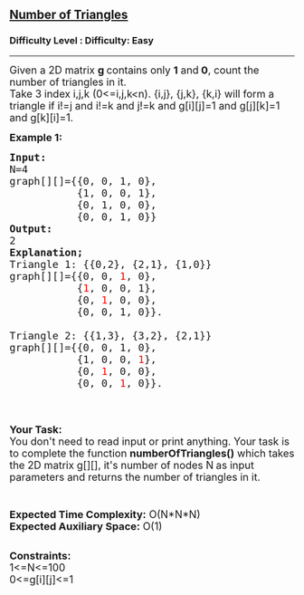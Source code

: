 <h2><a href="https://www.geeksforgeeks.org/problems/number-of-triangles/1?page=4&difficulty=Easy,Medium&status=unsolved,attempted&sprint=94ade6723438d94ecf0c00c3937dad55&sortBy=accuracy">Number of Triangles</a></h2><h3>Difficulty Level : Difficulty: Easy</h3><hr><div class="problems_problem_content__Xm_eO"><p><span style="font-size:18px">Given a 2D matrix <strong>g </strong>contains only <strong>1</strong> and<strong> 0</strong>, count the number of triangles in it.<br>
Take 3 index i,j,k (0&lt;=i,j,k&lt;n). {i,j}, {j,k}, {k,i} will form a triangle if&nbsp;i!=j and&nbsp;i!=k and j!=k and g[i][j]=1 and g[j][k]=1 and g[k][i]=1.</span></p>

<p><strong><span style="font-size:18px">Example 1:</span></strong></p>

<pre><span style="font-size:18px"><strong>Input:</strong>
N=4
graph[][]={{0, 0, 1, 0}, 
           {1, 0, 0, 1},
&nbsp;          {0, 1, 0, 0}, 
&nbsp;          {0, 0, 1, 0}}
<strong>Output:</strong>
2
<strong>Explanation;
</strong>Triangle 1: {{0,2}, {2,1}, {1,0}}
graph[][]={{0, 0, <span style="color:#FF0000">1</span>, 0},
           {<span style="color:#FF0000">1</span>, 0, 0, 1},
&nbsp;          {0, <span style="color:#FF0000">1</span>, 0, 0},
&nbsp;          {0, 0, 1, 0}}.  

Triangle 2: {{1,3}, {3,2}, {2,1}}
graph[][]={{0, 0, 1, 0},
           {1, 0, 0, <span style="color:#FF0000">1</span>},
&nbsp;          {0, <span style="color:#FF0000">1</span>, 0, 0},
&nbsp;          {0, 0, <span style="color:#FF0000">1</span>, 0}}. 
</span>
</pre>

<p>&nbsp;</p>

<p><span style="font-size:18px"><strong>Your Task:</strong><br>
You don't need to read input or print anything. Your task is to complete the function <strong>numberOfTriangles()</strong>&nbsp;which takes the 2D matrix&nbsp;g[][], it's number of nodes&nbsp;N<strong>&nbsp;</strong>as input parameters&nbsp;and returns the number of triangles in it.</span></p>

<p>&nbsp;</p>

<p><span style="font-size:18px"><strong>Expected Time Complexity:</strong>&nbsp;O(N*N*N)<br>
<strong>Expected Auxiliary Space:</strong>&nbsp;O(1)</span><br>
&nbsp;</p>

<p><span style="font-size:18px"><strong>Constraints:</strong><br>
1&lt;=N&lt;=100<br>
0&lt;=g[i][j]&lt;=1</span></p>
</div>